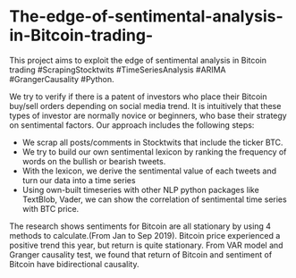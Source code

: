 # The-edge-of-sentimental-analysis-in-Bitcoin-trading-
This project aims to exploit the edge of sentimental analysis in Bitcoin trading #ScrapingStocktwits #TimeSeriesAnalysis #ARIMA #GrangerCausality #Python.

We try to verify if there is a patent of investors who place their Bitcoin buy/sell orders depending on social media trend. It is intuitively that these types of investor are normally novice or beginners, who base their strategy on sentimental factors. Our approach includes the following steps:

- We scrap all posts/comments in Stocktwits that include the ticker BTC. 
- We try to build our own sentimental lexicon by ranking the frequency of words on the bullish or bearish tweets.
- With the lexicon, we derive the sentimental value of each tweets and turn our data into a time series
- Using own-built timeseries with other NLP python packages like TextBlob, Vader, we can show the correlation of sentimental time series with BTC price.

The research shows sentiments for Bitcoin are all stationary by using 4 methods to calculate.(From Jan to Sep 2019). Bitcoin price experienced a positive trend this year, but return is quite stationary. From VAR model and Granger causality test, we found that return of Bitcoin and sentiment of Bitcoin have bidirectional causality.
